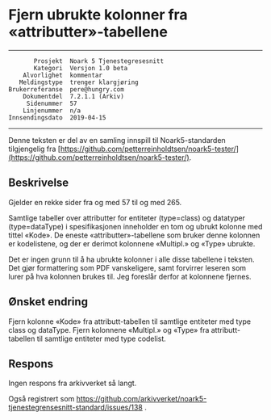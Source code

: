 Fjern ubrukte kolonner fra «attributter»-tabellene
==================================================

 ------------------  ---------------------------------
           Prosjekt  Noark 5 Tjenestegresesnitt
           Kategori  Versjon 1.0 beta
        Alvorlighet  kommentar
       Meldingstype  trenger klargjøring
    Brukerreferanse  pere@hungry.com
        Dokumentdel  7.2.1.1 (Arkiv)
         Sidenummer  57
        Linjenummer  n/a
    Innsendingsdato  2019-04-15
 ------------------  ---------------------------------

Denne teksten er del av en samling innspill til Noark5-standarden
tilgjengelig fra [https://github.com/petterreinholdtsen/noark5-tester/](https://github.com/petterreinholdtsen/noark5-tester/).

Beskrivelse
-----------

Gjelder en rekke sider fra og med 57 til og med 265.

Samtlige tabeller over attributter for entiteter (type=class) og
datatyper (type=dataType) i spesifikasjonen inneholder en tom og
ubrukt kolonne med tittel «Kode».  De eneste «attributter»-tabellene som
bruker denne kolonnen er kodelistene, og der er derimot kolonnene
«Multipl.» og «Type» ubrukte.

Det er ingen grunn til å ha ubrukte kolonner i alle disse tabellene i
teksten.  Det gjør formattering som PDF vanskeligere, samt forvirrer
leseren som lurer på hva kolonnen brukes til.  Jeg foreslår derfor at
kolonnene fjernes.

Ønsket endring
--------------

Fjern kolonne «Kode» fra attributt-tabellen til samtlige entiteter med
type class og dataType.  Fjern kolonnene «Multipl.» og «Type» fra
attributt-tabellen til samtlige entiteter med type codelist.

Respons
-------

Ingen respons fra arkivverket så langt.

Også registrert som
https://github.com/arkivverket/noark5-tjenestegrensesnitt-standard/issues/138 .
